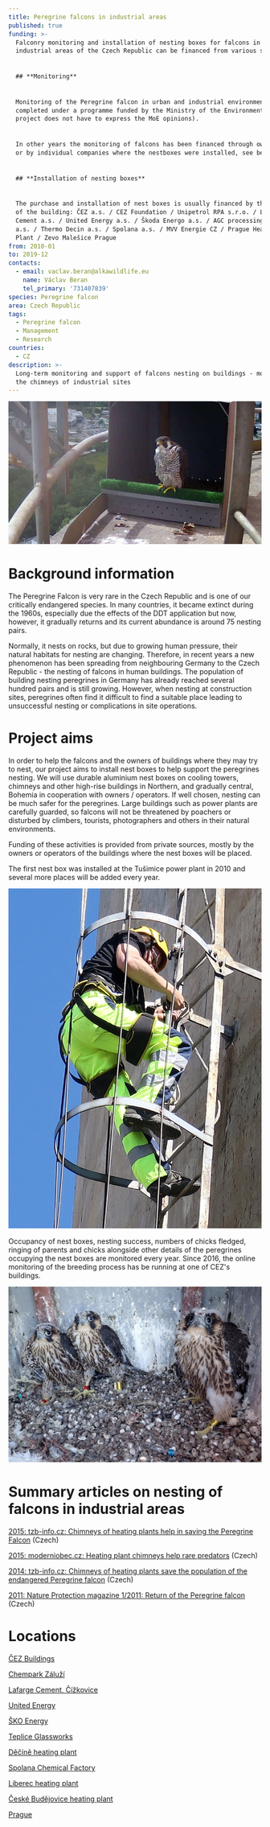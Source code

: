 ```yaml
---
title: Peregrine falcons in industrial areas
published: true
funding: >-
  Falconry monitoring and installation of nesting boxes for falcons in
  industrial areas of the Czech Republic can be financed from various sources:


  ## **Monitoring**


  Monitoring of the Peregrine falcon in urban and industrial environment
  completed under a programme funded by the Ministry of the Environment (the
  project does not have to express the MoE opinions). 


  In other years the monitoring of falcons has been financed through own funds
  or by individual companies where the nestboxes were installed, see below.


  ## **Installation of nesting boxes**


  The purchase and installation of nest boxes is usually financed by the owner
  of the building: ČEZ a.s. / CEZ Foundation / Unipetrol RPA s.r.o. / Lafarge
  Cement a.s. / United Energy a.s. / Škoda Energo a.s. / AGC processing Teplice
  a.s. / Thermo Decin a.s. / Spolana a.s. / MVV Energie CZ / Prague Heating
  Plant / Zevo Malešice Prague
from: 2010-01
to: 2019-12
contacts:
  - email: vaclav.beran@alkawildlife.eu
    name: Václav Beran
    tel_primary: '731407839'
species: Peregrine falcon
area: Czech Republic
tags:
  - Peregrine falcon
  - Management
  - Research
countries:
  - CZ
description: >-
  Long-term monitoring and support of falcons nesting on buildings - mostly on
  the chimneys of industrial sites
---
```

![](/media/sokol_budějovice.jpg)

# Background information

The Peregrine Falcon is very rare in the Czech Republic and is one of our critically endangered species. In many countries, it became extinct during the 1960s, especially due the effects of the DDT application but now, however, it gradually returns and its current abundance is around 75 nesting pairs. 

Normally, it nests on rocks, but due to growing human pressure, their natural habitats for nesting are changing. Therefore, in recent years a new phenomenon has been spreading from neighbouring Germany to the Czech Republic - the nesting of falcons in human buildings. The population of building nesting peregrines in Germany has already reached several hundred pairs and is still growing. However, when nesting at construction sites, peregrines often find it difficult to find a suitable place leading to unsuccessful nesting or complications in site operations.

# Project aims

In order to help the falcons and the owners of buildings where they may try to nest, our project aims to install nest boxes to help support the peregrines nesting. We will use durable aluminium nest boxes on cooling towers, chimneys and other high-rise buildings in Northern, and gradually central, Bohemia in cooperation with owners / operators. If well chosen, nesting can be much safer for the peregrines. Large buildings such as power plants are carefully guarded, so falcons will not be threatened by poachers or disturbed by climbers, tourists, photographers and others in their natural environments. 

Funding of these activities is provided from private sources, mostly by the owners or operators of the buildings where the nest boxes will be placed.

The first nest box was installed at the Tušimice power plant in 2010 and several more places will be added every year.

![](/media/cesta-nahoru-3.jpg "Monitoring of nest boxes")

Occupancy of nest boxes, nesting success, numbers of chicks fledged, ringing of parents and chicks alongside other details of the peregrines occupying the nest boxes are monitored every year. Since 2016, the online monitoring of the breeding process has be running at one of CEZ's buildings.

![](/media/bráškové-a-sestřička-s-kroužky.jpg)

# Summary articles on nesting of falcons in industrial areas

[2015: tzb-info.cz: Chimneys of heating plants help in saving the Peregrine Falcon](https://energetika.tzb-info.cz/teplarenstvi/13022-kominy-teplaren-pomahaji-pri-zachrane-sokola-stehovaveho) (Czech)

[2015: moderniobec.cz: Heating plant chimneys help rare predators](https://www.moderniobec.cz/kominy-teplaren-pomahaji-vzacnym-dravcum/) (Czech)

[2014: tzb-info.cz: Chimneys of heating plants save the population of the endangered Peregrine falcon](https://www.tzb-info.cz/rozhovory-komentare/11572-kominy-teplaren-zachranuji-populaci-ohrozeneho-sokola-stehovaveho) (Czech)

[2011: Nature Protection magazine 1/2011: Return of the Peregrine falcon](/media/OP_8-11.pdf) (Czech)

# Locations

[ČEZ Buildings](https://en.alkawildlife.eu/projects/peregrine-falcons-in-industrial-areas/CEZ-buildings)

[Chempark Záluží](/projects/peregrine-falcons-in-industrial-areas/chempark-zaluzi)

[Lafarge Cement, ](/projects/peregrine-falcons-in-industrial-areas/cementarna-cizkovice)[Čížkovice](/projects/peregrine-falcons-in-industrial-areas/cementarna-cizkovice)

[United Energy](/projects/peregrine-falcons-in-industrial-areas/united-energy)

[ŠKO Energy](/projects/peregrine-falcons-in-industrial-areas/sko-energy)

[Teplice Glassworks](/projects/peregrine-falcons-in-industrial-areas/teplice-glassworks)

[Děčíně heating plant](/projects/peregrine-falcons-in-industrial-areas/decin)

[Spolana Chemical Factory](/projects/peregrine-falcons-in-industrial-areas/spolana)

[Liberec heating plant](/projects/peregrine-falcons-in-industrial-areas/liberec)

[České Budějovice heating plant](/projects/peregrine-falcons-in-industrial-areas/ceske-budejovice)

[Prague](/projects/sokol-stehovavy-v-prumyslovych-arealech/praha)
